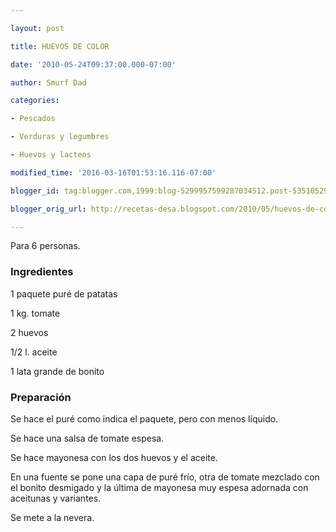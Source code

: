 ```yaml
---

layout: post

title: HUEVOS DE COLOR

date: '2010-05-24T09:37:00.000-07:00'

author: Smurf Dad

categories:

- Pescados

- Verduras y legumbres

- Huevos y lacteos

modified_time: '2016-03-16T01:53:16.116-07:00'

blogger_id: tag:blogger.com,1999:blog-5299957599287034512.post-5351052956318147154

blogger_orig_url: http://recetas-desa.blogspot.com/2010/05/huevos-de-color.html

---
```


Para 6 personas.

<h3>Ingredientes</h3>

1 paquete puré de patatas

1 kg. tomate

2 huevos

1/2 l. aceite

1 lata grande de bonito

<h3>Preparación</h3>

Se hace el puré como indica el paquete, pero con menos líquido.

Se hace una salsa de tomate espesa.

Se hace mayonesa con los dos huevos y el aceite.

En una fuente se pone una capa de puré frío, otra de tomate mezclado con el bonito desmigado y la última de mayonesa muy espesa adornada con aceitunas y variantes.

Se mete a la nevera.